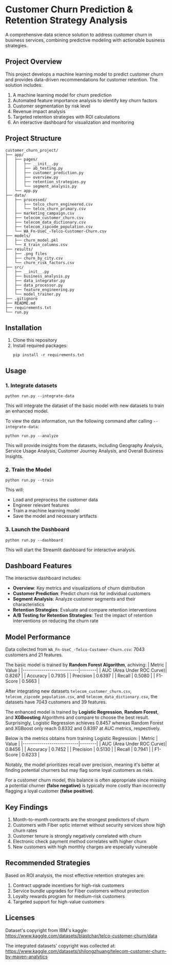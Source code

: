 # Customer Churn Prediction & Retention Strategy Analysis

A comprehensive data science solution to address customer churn in business services, combining predictive modeling with actionable business strategies.

## Project Overview

This project develops a machine learning model to predict customer churn and provides data-driven recommendations for customer retention. The solution includes:

1. A machine learning model for churn prediction
2. Automated feature importance analysis to identify key churn factors
3. Customer segmentation by risk level
4. Revenue impact analysis
5. Targeted retention strategies with ROI calculations
6. An interactive dashboard for visualization and monitoring

## Project Structure

```
customer_churn_project/
├── app/
│   ├── pages/
│   │   ├── __init__.py
│   │   ├── ab_testing.py
│   │   ├── customer_prediction.py
│   │   ├── overview.py
│   │   ├── retention_strategies.py
│   │   └── segment_analysis.py
│   └── app.py
├── data/
│   ├── processed/
│   │   ├── telco_churn_engineered.csv
│   │   └── telco_churn_primary.csv
│   ├── marketing_campaign.csv
│   ├── telecom_customer_churn.csv
│   ├── telecom_data_dictionary.csv
│   ├── telecom_zipcode_population.csv
│   └── WA_Fn-UseC_-Telco-Customer-Churn.csv
├── models/
│   ├── churn_model.pkl
│   └── X_train_columns.csv
├── results/
│   ├── .png files
│   ├── churn_by_city.csv
│   └── churn_risk_factors.csv
├── src/
│   ├── __init__.py
│   ├── business_analysis.py
│   ├── data_integrator.py
│   ├── data_processor.py
│   ├── feature_engineering.py
│   └── model_trainer.py
├── .gitignore
├── README.md
├── requirements.txt
└── run.py
```

## Installation

1. Clone this repository
2. Install required packages:
   ```
   pip install -r requirements.txt
   ```

## Usage

### 1. Integrate datasets

```
python run.py --integrate-data
```

This will integrate the dataset of the basic model with new datasets to train an enhanced model.

To view the data information, run the following command after calling `--integrate-data`:

```
python run.py --analyze
```

This will provide insights from the datasets, including Geography Analysis, Service Usage Analysis, Customer Journey Analysis, and Overall Business Insights.

### 2. Train the Model

```
python run.py --train
```

This will:
- Load and preprocess the customer data
- Engineer relevant features
- Train a machine learning model
- Save the model and necessary artifacts

### 3. Launch the Dashboard

```
python run.py --dashboard
```

This will start the Streamlit dashboard for interactive analysis.

## Dashboard Features

The interactive dashboard includes:

- **Overview**: Key metrics and visualizations of churn distribution
- **Customer Prediction**: Predict churn risk for individual customers
- **Segment Analysis**: Analyze customer segments and their characteristics
- **Retention Strategies**: Evaluate and compare retention interventions
- **A/B Testing for Retention Strategies**: Test the impact of retention interventions on reducing the churn rate

## Model Performance

Data collected from `WA_Fn-UseC_-Telco-Customer-Churn.csv`: 7043 customers and 21 features.

The basic model is trained by __Random Forest Algorithm__, achiving:
| Metric                    | Value  |
|---------------------------|--------|
| AUC (Area Under ROC Curve)| 0.8267 |
| Accuracy                  | 0.7935 |
| Precision                 | 0.6397 |
| Recall                    | 0.5080 |
| F1-Score                  | 0.5663 |

After integrating new datasets `telecom_customer_churn.csv`, `telecom_zipcode_population.csv`, and `telecom_data_dictionary.csv`, the datasets have 7043 customers and 39 features.

The enhanced model is trained by __Logistic Regression__, __Random Forest__, and __XGBoosting__ Algorithms and compare to choose the best result. Surprisingly, Logistic Regression achieves 0.8457 whereas Random Forest and XGBoost only reach 0.8332 and 0.8397 at AUC metrics, respectively.

Below is the metrics obtains from training Logistic Regression:
| Metric                    | Value  |
|---------------------------|--------|
| AUC (Area Under ROC Curve)| 0.8456 |
| Accuracy                  | 0.7452 |
| Precision                 | 0.5130 |
| Recall                    | 0.7941 |
| F1-Score                  | 0.6233 |

Notably, the model prioritizes recall over precision, meaning it's better at finding potential churners but may flag some loyal customers as risks.

For a customer churn model, this balance is often appropriate since missing a potential churner __(false negative)__ is typically more costly than incorrectly flagging a loyal customer __(false positive)__.

## Key Findings

1. Month-to-month contracts are the strongest predictors of churn
2. Customers with Fiber optic internet without security services show high churn rates
3. Customer tenure is strongly negatively correlated with churn
4. Electronic check payment method correlates with higher churn
5. New customers with high monthly charges are especially vulnerable

## Recommended Strategies

Based on ROI analysis, the most effective retention strategies are:

1. Contract upgrade incentives for high-risk customers
2. Service bundle upgrades for Fiber customers without protection
3. Loyalty rewards program for medium-risk customers
4. Targeted support for high-value customers

## Licenses
Dataset's copyright from IBM's kaggle: https://www.kaggle.com/datasets/blastchar/telco-customer-churn/data

The integrated datasets' copyright was collected at: https://www.kaggle.com/datasets/shilongzhuang/telecom-customer-churn-by-maven-analytics